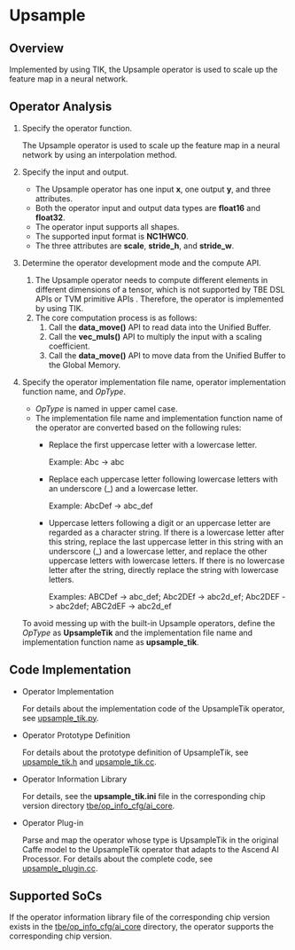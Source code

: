 # Upsample<a name="EN-US_TOPIC_0302083325"></a>

## Overview<a name="section882342317476"></a>

Implemented by using TIK, the Upsample operator is used to scale up the feature map in a neural network.

## Operator Analysis<a name="section3574144154711"></a>

1.  Specify the operator function.

    The Upsample operator is used to scale up the feature map in a neural network by using an interpolation method.

2.  Specify the input and output.
    -   The Upsample operator has one input  **x**, one output  **y**, and three attributes.
    -   Both the operator input and output data types are  **float16**  and  **float32**.
    -   The operator input supports all shapes.
    -   The supported input format is  **NC1HWC0**.
    -   The three attributes are  **scale**,  **stride\_h**, and  **stride\_w**.

3.  Determine the operator development mode and the compute API.
    1.  The Upsample operator needs to compute different elements in different dimensions of a tensor, which is not supported by TBE DSL APIs or  TVM primitive  APIs . Therefore, the operator is implemented by using TIK.
    2.  The core computation process is as follows:
        1.  Call the  **data\_move\(\)**  API to read data into the  Unified Buffer.
        2.  Call the  **vec\_muls\(\)**  API to multiply the input with a scaling coefficient.
        3.  Call the  **data\_move\(\)**  API to move data from the  Unified Buffer  to the  Global Memory.


4.  Specify the operator implementation file name, operator implementation function name, and  _OpType_.

    -   _OpType_  is named in upper camel case.
    -   The implementation file name and implementation function name of the operator are converted based on the following rules:
        -   Replace the first uppercase letter with a lowercase letter.

            Example: Abc -\> abc

        -   Replace each uppercase letter following lowercase letters with an underscore \(\_\) and a lowercase letter.

            Example: AbcDef -\> abc\_def

        -   Uppercase letters following a digit or an uppercase letter are regarded as a character string. If there is a lowercase letter after this string, replace the last uppercase letter in this string with an underscore \(\_\) and a lowercase letter, and replace the other uppercase letters with lowercase letters. If there is no lowercase letter after the string, directly replace the string with lowercase letters.

            Examples: ABCDef -\> abc\_def; Abc2DEf -\> abc2d\_ef; Abc2DEF -\> abc2def; ABC2dEF -\> abc2d\_ef



    To avoid messing up with the built-in Upsample operators, define the  _OpType_  as  **UpsampleTik**  and the implementation file name and implementation function name as  **upsample\_tik**.


## Code Implementation<a name="section657125913571"></a>

-   Operator Implementation

    For details about the implementation code of the UpsampleTik operator, see  [upsample\_tik.py](../tbe/impl/upsample_tik.py).

-   Operator Prototype Definition

    For details about the prototype definition of UpsampleTik, see  [upsample\_tik.h](../op_proto/upsample_tik.h)  and  [upsample\_tik.cc](../op_proto/upsample_tik.cc).

-   Operator Information Library

    For details, see the  **upsample\_tik.ini**  file in the corresponding chip version directory  [tbe/op\_info\_cfg/ai\_core](../tbe/op_info_cfg/ai_core).

-   Operator Plug-in

    Parse and map the operator whose type is UpsampleTik in the original Caffe model to the UpsampleTik operator that adapts to the Ascend AI Processor. For details about the complete code, see  [upsample\_plugin.cc](../framework/caffe_plugin/upsample_plugin.cc).


## Supported SoCs<a name="section13382182116471"></a>

If the operator information library file of the corresponding chip version exists in the  [tbe/op\_info\_cfg/ai\_core](../tbe/op_info_cfg/ai_core)  directory, the operator supports the corresponding chip version.
